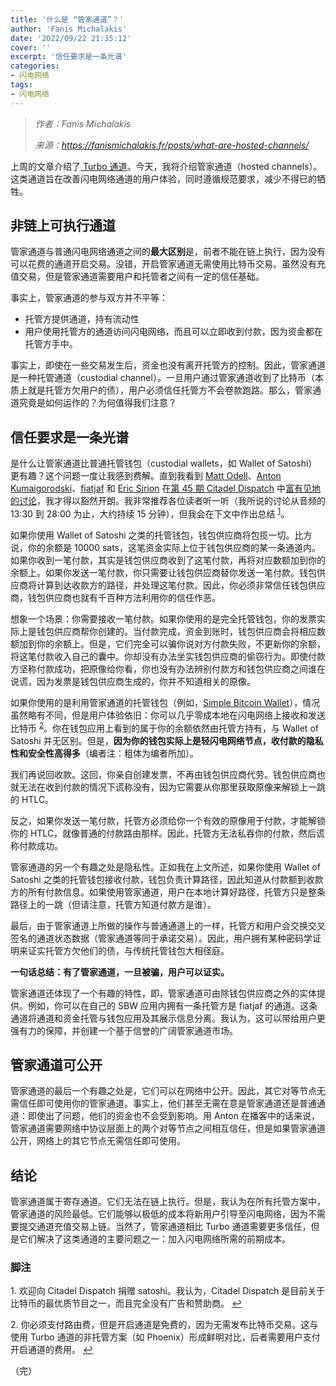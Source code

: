 ```yaml
---
title: '什么是 “管家通道”？'
author: 'Fanis Michalakis'
date: '2022/09/22 21:35:12'
cover: ''
excerpt: '信任要求是一条光谱'
categories:
- 闪电网络
tags:
- 闪电网络
---
```



> *作者：Fanis Michalakis*
> 
> *来源：<https://fanismichalakis.fr/posts/what-are-hosted-channels/>*



上周的文章介绍了[ Turbo 通道](https://fanismichalakis.fr/posts/turbo-channels/)。今天，我将介绍管家通道（hosted channels）。这类通道旨在改善闪电网络通道的用户体验，同时遵循规范要求，减少不得已的牺牲。

## 非链上可执行通道

管家通道与普通闪电网络通道之间的**最大区别**是，前者不能在链上执行，因为没有可以花费的通道开启交易。没错，开启管家通道无需使用比特币交易。虽然没有充值交易，但是管家通道需要用户和托管者之间有一定的信任基础。

事实上，管家通道的参与双方并不平等：

- 托管方提供通道，持有流动性
- 用户使用托管方的通道访问闪电网络，而且可以立即收到付款，因为资金都在托管方手中。

事实上，即使在一些交易发生后，资金也没有离开托管方的控制。因此，管家通道是一种托管通道（custodial channel）。一旦用户通过管家通道收到了比特币（本质上就是托管方欠用户的债），用户必须信任托管方不会卷款跑路。那么，管家通道究竟是如何运作的？为何值得我们注意？

## 信任要求是一条光谱

是什么让管家通道比普通托管钱包（custodial wallets，如 Wallet of Satoshi）更有趣？这个问题一度让我感到费解。直到我看到 [Matt Odell](https://twitter.com/ODELL)、[Anton Kumaigorodski](https://twitter.com/akumaigorodski)、[fiatjaf](https://twitter.com/fiatjaf) 和 [Eric Sirion](https://twitter.com/ericsirion) 在[第 45 期 Citadel Dispatch](https://citadeldispatch.com/cd45/) 中[富有见地的讨论](https://bitcointv.com/w/uTtKtUmfWZ7mZDztVXVRWv?start=13m34s)，我才得以豁然开朗。我非常推荐各位读者听一听（我所说的讨论从音频的 13:30 到 28:00 为止，大约持续 15 分钟），但我会在下文中作出总结 <sup><a href="#note1" id="jump-1">1</a></sup>。

如果你使用 Wallet of Satoshi 之类的托管钱包，钱包供应商将包揽一切。比方说，你的余额是 10000 sats，这笔资金实际上位于钱包供应商的某一条通道内。如果你收到一笔付款，其实是钱包供应商收到了这笔付款，再将对应数额加到你的余额上。如果你发送一笔付款，你只需要让钱包供应商替你发送一笔付款。钱包供应商将计算到达收款方的路径，并处理这笔付款。因此，你必须非常信任钱包供应商，钱包供应商也就有千百种方法利用你的信任作恶。

想象一个场景：你需要接收一笔付款。如果你使用的是完全托管钱包，你的发票实际上是钱包供应商帮你创建的。当付款完成，资金到账时，钱包供应商会将相应数额加到你的余额上。但是，它们完全可以骗你说对方付款失败，不更新你的余额，将这笔付款收入自己的囊中。你却没有办法坐实钱包供应商的偷窃行为。即使付款方坚称付款成功，把原像给你看，你也没有办法辨别付款方和钱包供应商之间谁在说谎，因为发票是钱包供应商生成的，你并不知道相关的原像。

如果你使用的是利用管家通道的托管钱包（例如，[Simple Bitcoin Wallet](https://sbw.app/)），情况虽然略有不同，但是用户体验依旧：你可以几乎零成本地在闪电网络上接收和发送比特币 <sup><a href="#note2" id="jump-2">2</a></sup>。你在钱包应用上看到的属于你的余额依然由托管方持有，与 Wallet of Satoshi 并无区别。但是，**因为你的钱包实际上是轻闪电网络节点，收付款的隐私性和安全性高得多**（编者注：粗体为编者所加）。

我们再说回收款。这回，你亲自创建发票，不再由钱包供应商代劳。钱包供应商也就无法在收到付款的情况下谎称没有，因为它需要从你那里获取原像来解锁上一跳的 HTLC。

反之，如果你发送一笔付款，托管方必须给你一个有效的原像用于付款，才能解锁你的 HTLC，就像普通的付款路由那样。因此，托管方无法私吞你的付款，然后谎称付款成功。

管家通道的另一个有趣之处是隐私性。正如我在上文所述，如果你使用 Wallet of Satoshi 之类的托管钱包接收付款，钱包负责计算路径，因此知道从付款额到收款方的所有付款信息。如果使用管家通道，用户在本地计算好路径，托管方只是整条路径上的一跳（但请注意，托管方知道付款方是谁）。

最后，由于管家通道上所做的操作与普通通道上的一样，托管方和用户会交换交叉签名的通道状态数据（管家通道等同于承诺交易）。因此，用户拥有某种密码学证明来证实托管方欠他们的债，与传统托管钱包大相径庭。

**一句话总结：有了管家通道，一旦被骗，用户可以证实。**

管家通道还体现了一个有趣的特性，即，管家通道可由除钱包供应商之外的实体提供。例如，你可以在自己的 SBW 应用内拥有一条托管方是 fiatjaf 的通道。这条通道将通道和资金托管与钱包应用及其展示信息分离。我认为，这可以带给用户更强有力的保障，并创建一个基于信誉的广阔管家通道市场。

## 管家通道可公开

管家通道的最后一个有趣之处是，它们可以在网络中公开。因此，其它对等节点无需信任即可使用你的管家通道。事实上，他们甚至无需在意是管家通道还是普通通道：即使出了问题，他们的资金也不会受到影响。用 Anton 在播客中的话来说，管家通道需要网络中协议层面上的两个对等节点之间相互信任，但是如果管家通道公开，网络上的其它节点无需信任即可使用。

## 结论

管家通道属于寄存通道。它们无法在链上执行。但是，我认为在所有托管方案中，管家通道的风险最低。它们能够以极低的成本将新用户引导至闪电网络，因为不需要提交通道充值交易上链。当然了，管家通道相比 Turbo 通道需要更多信任，但是它们解决了这类通道的主要问题之一：加入闪电网络所需的前期成本。

### 脚注

1.<a id="note1"> </a>欢迎向 Citadel Dispatch 捐赠 satoshi。我认为，Citadel Dispatch 是目前关于比特币的最优质节目之一，而且完全没有广告和赞助商。 <a href="#jump-1">↩</a>

2.<a id="note2"> </a>你必须支付路由费，但是开启通道是免费的，因为无需发布比特币交易。这与使用 Turbo 通道的非托管方案（如 Phoenix）形成鲜明对比，后者需要用户支付开启通道的费用。 <a href="#jump-2">↩</a>

（完）